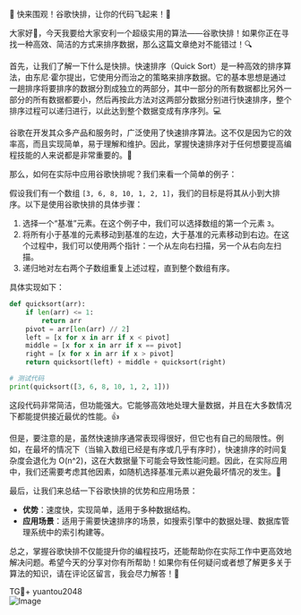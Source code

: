 🎉 快来围观！谷歌快排，让你的代码飞起来！🚀

大家好👋，今天我要给大家安利一个超级实用的算法——谷歌快排！如果你正在寻找一种高效、简洁的方式来排序数据，那么这篇文章绝对不能错过！🔍

首先，让我们了解一下什么是快排。快速排序（Quick Sort）是一种高效的排序算法，由东尼·霍尔提出，它使用分而治之的策略来排序数据。它的基本思想是通过一趟排序将要排序的数据分割成独立的两部分，其中一部分的所有数据都比另外一部分的所有数据都要小，然后再按此方法对这两部分数据分别进行快速排序，整个排序过程可以递归进行，以此达到整个数据变成有序序列。💻

谷歌在开发其众多产品和服务时，广泛使用了快速排序算法。这不仅是因为它的效率高，而且实现简单，易于理解和维护。因此，掌握快速排序对于任何想要提高编程技能的人来说都是非常重要的。🎯

那么，如何在实际中应用谷歌快排呢？我们来看一个简单的例子：

假设我们有一个数组 `[3, 6, 8, 10, 1, 2, 1]`，我们的目标是将其从小到大排序。以下是使用谷歌快排的具体步骤：

1. 选择一个“基准”元素。在这个例子中，我们可以选择数组的第一个元素 `3`。
2. 将所有小于基准的元素移动到基准的左边，大于基准的元素移动到右边。在这个过程中，我们可以使用两个指针：一个从左向右扫描，另一个从右向左扫描。
3. 递归地对左右两个子数组重复上述过程，直到整个数组有序。

具体实现如下：
```python
def quicksort(arr):
    if len(arr) <= 1:
        return arr
    pivot = arr[len(arr) // 2]
    left = [x for x in arr if x < pivot]
    middle = [x for x in arr if x == pivot]
    right = [x for x in arr if x > pivot]
    return quicksort(left) + middle + quicksort(right)

# 测试代码
print(quicksort([3, 6, 8, 10, 1, 2, 1]))
```

这段代码非常简洁，但功能强大。它能够高效地处理大量数据，并且在大多数情况下都能提供接近最优的性能。👍

但是，要注意的是，虽然快速排序通常表现得很好，但它也有自己的局限性。例如，在最坏的情况下（当输入数组已经是有序或几乎有序时），快速排序的时间复杂度会退化为 O(n^2)，这在大数据量下可能会导致性能问题。因此，在实际应用中，我们还需要考虑其他因素，如随机选择基准元素以避免最坏情况的发生。🌟

最后，让我们来总结一下谷歌快排的优势和应用场景：

- **优势**：速度快，实现简单，适用于多种数据结构。
- **应用场景**：适用于需要快速排序的场景，如搜索引擎中的数据处理、数据库管理系统中的索引构建等。

总之，掌握谷歌快排不仅能提升你的编程技巧，还能帮助你在实际工作中更高效地解决问题。希望今天的分享对你有所帮助！如果你有任何疑问或者想了解更多关于算法的知识，请在评论区留言，我会尽力解答！💬

TG💪+ yuantou2048  
![Image](https://github.com/user-attachments/assets/42a5a4a5-fea9-4a1d-8aa0-73e57e430cca)